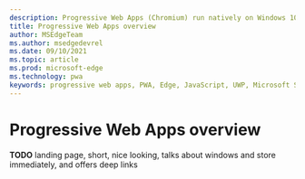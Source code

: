 ```yaml
---
description: Progressive Web Apps (Chromium) run natively on Windows 10.  Here is everything you need to know as a web developer.
title: Progressive Web Apps overview
author: MSEdgeTeam
ms.author: msedgedevrel
ms.date: 09/10/2021
ms.topic: article
ms.prod: microsoft-edge
ms.technology: pwa
keywords: progressive web apps, PWA, Edge, JavaScript, UWP, Microsoft Store
---
```

# Progressive Web Apps overview  

**TODO** landing page, short, nice looking, talks about windows and store immediately, and offers deep links
